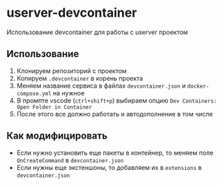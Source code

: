 # userver-devcontainer
Использование devcontainer для работы с userver проектом


## Использование
1. Клонируем репозиторий с проектом
2. Копируем `.devcontainer` в корень проекта
3. Меняем название сервиса в файлах `devcontainer.json` и `docker-compose.yml` на нужное
4. В промпте vscode (`ctrl+shift+p`) выбираем опцию `Dev Containers: Open Folder in Container`
5. После этого все должно работать и автодополнение в том числе

## Как модифицировать 
- Если нужно установить еще пакеты в контейнер, то меняем поле `OnCreateCommand` в `devcontainer.json`
- Если нужны еще экстеншоны, то добавляем их в `extensions` в `devcontainer.json`
